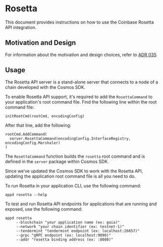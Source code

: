 <!--
order: false
parent:
  order: 2
-->

# Rosetta

This document provides instructions on how to use the Coinbase Rosetta API integration.

## Motivation and Design

For information about the motivation and design choices, refer to [ADR 035](../architecture/adr-035-rosetta-api-support.md).

## Usage

The Rosetta API server is a stand-alone server that connects to a node of a chain developed with the Cosmos SDK. 

To enable Rosetta API support, it's required to add the `RosettaCommand` to your application's root command file.
Find the following line within the root command file:

```
initRootCmd(rootCmd, encodingConfig)
```

After that line, add the following:

```
rootCmd.AddCommand(
  server.RosettaCommand(encodingConfig.InterfaceRegistry, encodingConfig.Marshaler)
)
```


The `RosettaCommand` function builds the `rosetta` root command and is defined in the `server` package within Cosmos SDK.

Since we’ve updated the Cosmos SDK to work with the Rosetta API, updating the application root command file is all you need to do.

To run Rosetta in your application CLI, use the following command:

```
appd rosetta --help
```

To test and run Rosetta API endpoints for applications that are running and exposed, use the following command:

```
appd rosetta
     --blockchain "your application name (ex: gaia)"
     --network "your chain identifier (ex: testnet-1)"
     --tendermint "tendermint endpoint (ex: localhost:26657)"
     --grpc "gRPC endpoint (ex: localhost:9090)"
     --addr "rosetta binding address (ex: :8080)"
```
